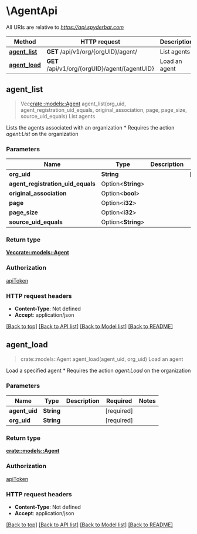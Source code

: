 # \AgentApi

All URIs are relative to *https://api.spyderbat.com*

Method | HTTP request | Description
------------- | ------------- | -------------
[**agent_list**](AgentApi.md#agent_list) | **GET** /api/v1/org/{orgUID}/agent/ | List agents
[**agent_load**](AgentApi.md#agent_load) | **GET** /api/v1/org/{orgUID}/agent/{agentUID} | Load an agent



## agent_list

> Vec<crate::models::Agent> agent_list(org_uid, agent_registration_uid_equals, original_association, page, page_size, source_uid_equals)
List agents

 Lists the agents associated with an organization  * Requires the action  *agent:List* on the organization  

### Parameters


Name | Type | Description  | Required | Notes
------------- | ------------- | ------------- | ------------- | -------------
**org_uid** | **String** |  | [required] |
**agent_registration_uid_equals** | Option<**String**> |  |  |
**original_association** | Option<**bool**> |  |  |
**page** | Option<**i32**> |  |  |
**page_size** | Option<**i32**> |  |  |
**source_uid_equals** | Option<**String**> |  |  |

### Return type

[**Vec<crate::models::Agent>**](Agent.md)

### Authorization

[apiToken](../README.md#apiToken)

### HTTP request headers

- **Content-Type**: Not defined
- **Accept**: application/json

[[Back to top]](#) [[Back to API list]](../README.md#documentation-for-api-endpoints) [[Back to Model list]](../README.md#documentation-for-models) [[Back to README]](../README.md)


## agent_load

> crate::models::Agent agent_load(agent_uid, org_uid)
Load an agent

 Load a specified agent  * Requires the action  *agent:Load* on the organization  

### Parameters


Name | Type | Description  | Required | Notes
------------- | ------------- | ------------- | ------------- | -------------
**agent_uid** | **String** |  | [required] |
**org_uid** | **String** |  | [required] |

### Return type

[**crate::models::Agent**](Agent.md)

### Authorization

[apiToken](../README.md#apiToken)

### HTTP request headers

- **Content-Type**: Not defined
- **Accept**: application/json

[[Back to top]](#) [[Back to API list]](../README.md#documentation-for-api-endpoints) [[Back to Model list]](../README.md#documentation-for-models) [[Back to README]](../README.md)


